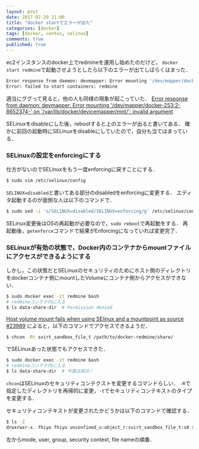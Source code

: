 ```yaml
---
layout: post
date: 2017-07-29 21:00
title: "docker startでエラーが出た"
categories: [docker]
tags: [docker, centos, selinux]
comments: true
published: true
---
```


ec2インスタンスのdocker上でredmineを運用し始めたのだけど，
`docker start redmine`で起動させようとしたら以下のエラーが出てしばらくはまった．

```sh
Error response from daemon: devmapper: Error mounting '/dev/mapper/docker-202:1-12597455-b72245ffd57cc14382b64c23cad9581654a63a08dd4ccc5f8d088623b0c5f201' on '/var/lib/docker/devicemapper/mnt/b72245ffd57cc14382b64c23cad9581654a63a08dd4ccc5f8d088623b0c5f201': invalid argument
Error: failed to start containers: redmine
```

適当にググって見ると，他の人も同様の現象が起こっていた．
[Error response from daemon: devmapper: Error mounting '/dev/mapper/docker-253:2-8652374-' on '/var/lib/docker/devicemapper/mnt/': invalid argument](https://github.com/moby/moby/issues/29622)

SELinuxをdisableにした後，rebootすると上のエラーが出ると書いてある．
確かに前回の起動時にSELinuxをdisableにしていたので，自分も当てはまっている．


### SELinuxの設定をenforcingにする

仕方がないのでSELinuxをもう一度enforcingに戻すことにする．

```sh
$ sudo vim /etc/selinux/config
```
`SELINUX=disabled`と書いてある部分のdisabledをenforcingに変更する．
エディタ起動するのが面倒な人は以下のコマンドで．

```sh
$ sudo sed -i 's/SELINUX=disabled/SELINUX=enforcing/g' /etc/selinux/config
```

SELinux変更後はOSの再起動が必要なので，`sudo reboot`で再起動をする．
再起動後，`getenforce`コマンドで結果がEnforcingになっていれば変更完了．

### SELinuxが有効の状態で，Docker内のコンテナからmountファイルにアクセスができるようにする

しかし，この状態だとSELinuxのセキュリティのためにホスト側のディレクトリをdockerコンテナ側にmountしたVolumeにコンテナ側からアクセスができない．

```sh
$ sudo docker exec -it redmine bash
# redmineコンテナ内に入る
$ ls data-share-dir  # Permission denied
```

[Host volume mount fails when using SElinux and a mountpoint as source #23989](https://github.com/moby/moby/issues/23989)
によると，以下のコマンドでアクセスできるようだ．

```sh
$ chcon -Rt svirt_sandbox_file_t /path/to/docker-redmine/share/
```
でSELinuxあった状態でもアクセスできた．

```sh
$ sudo docker exec -it redmine bash
# redmineコンテナ内に入る
$ ls data-share-dir  # 今度は成功！
```

`chcon`はSELinuxのセキュリティコンテクストを変更するコマンドらしい．
`-R`で指定したディレクトリを再帰的に変更，`-t`でセキュリティコンテキストのタイプを変更する．

セキュリティコンテキストが変更されたかどうかは以下のコマンドで確認する．

```sh
$ ls -Z
drwxrwxr-x. fhiyo fhiyo unconfined_u:object_r:svirt_sandbox_file_t:s0 share
```

左からmode, user, group, security context, file nameの順番．
